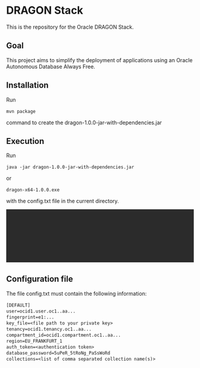 # DRAGON Stack
This is the repository for the Oracle DRAGON Stack.

## Goal
This project aims to simplify the deployment of applications using an Oracle Autonomous Database Always Free.

## Installation
Run 
```
mvn package
```
command to create the dragon-1.0.0-jar-with-dependencies.jar

## Execution
Run 
```
java -jar dragon-1.0.0-jar-with-dependencies.jar
```
or
```
dragon-x64-1.0.0.exe
```
with the config.txt file in the current directory.

![Run](/www/dragon.gif)

## Configuration file
The file config.txt must contain the following information:

```
[DEFAULT]
user=ocid1.user.oc1..aa...
fingerprint=e1:...
key_file=<file path to your private key>
tenancy=ocid1.tenancy.oc1..aa...
compartment_id=ocid1.compartment.oc1..aa...
region=EU_FRANKFURT_1
auth_token=<authentication token>
database_password=5uPeR_5tRoNg_PaSsWoRd
collections=<list of comma separated collection name(s)>
```
